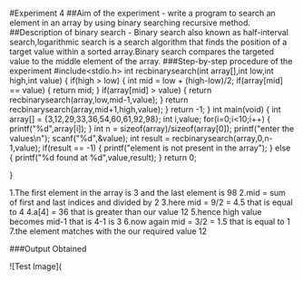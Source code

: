 #Experiment 4
##Aim of the experiment -  write a program to search an element in an array by using binary searching recursive method.
##Description of binary search - Binary search also known as half-interval search,logarithmic search is a search algorithm that finds the position of a target value within a sorted array.Binary search compares the targeted value to the middle element of the array.
###Step-by-step procedure of the experiment
#include<stdio.h>
int recbinarysearch(int array[],int low,int high,int value)
{
    if(high > low)
    {
        int mid = low + (high-low)/2;
        if(array[mid] == value)
        {
            return mid;
        }
        if(array[mid] > value)
        {
            return recbinarysearch(array,low,mid-1,value);
        }
        return recbinarysearch(array,mid+1,high,value);
    }
    return -1;
}
int main(void)
{
    int array[] = {3,12,29,33,36,54,60,61,92,98};
    int i,value;
    for(i=0;i<10;i++)
    {
        printf("%d",array[i]);
    }
    int n = sizeof(array)/sizeof(array[0]);
    printf("enter the values\n");
    scanf("%d",&value);
    int result = recbinarysearch(array,0,n-1,value);
    if(result == -1)
    {
        printf("element is not present in the array");
    }
    else
    {
        printf("%d found at %d",value,result);
    }
    return 0;
    
}

1.The first element in the array is 3 and the last element is 98
2.mid = sum of first and last indices and divided by 2
3.here mid = 9/2 = 4.5 that is equal to 4
4.a[4] = 36 that is greater than our value 12
5.hence high value becomes mid-1 that is 4-1 is 3
6.now again mid = 3/2 = 1.5 that is equal to 1
7.the element matches with the our required value 12

###Output Obtained

![Test Image](
